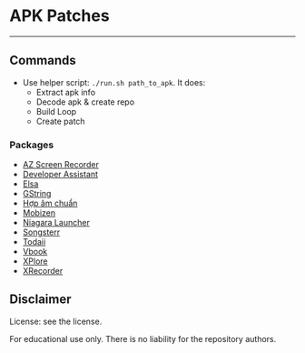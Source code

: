 # APK Patches

------

## Commands

- Use helper script: `./run.sh path_to_apk`. It does:
  - Extract apk info
  - Decode apk & create repo
  - Build Loop
  - Create patch

### Packages

- [AZ Screen Recorder](./com.hecorat.screenrecorder.free/)
- [Developer Assistant](./com.appsisle.developerassistant)
- [Elsa](./us.nobarriers.elsa/)
- [GString](./org.cohortor.gstrings)
- [Hợp âm chuẩn](./com.hac.android.guitarchord/)
- [Mobizen](./com.rsupport.mvagent/)
- [Niagara Launcher](./bitpit.launcher/)
- [Songsterr](./com.songsterr/)
- [Todaii](./mobi.eup.cnnews)
- [Vbook](./com.vbook.app/)
- [XPlore](./com.lonelycatgames.Xplore/)
- [XRecorder](./videoeditor.videorecorder.screenrecorder)

## Disclaimer

License: see the license.

For educational use only. There is no liability for the repository authors.
